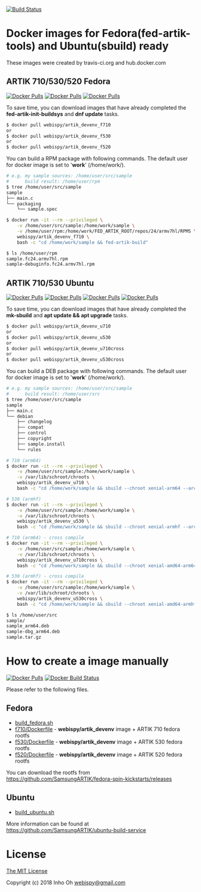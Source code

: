 [![Build Status](https://travis-ci.org/webispy/docker-artik-devenv-rootfs.svg?branch=master)](https://travis-ci.org/webispy/docker-artik-devenv-rootfs)

# Docker images for Fedora(fed-artik-tools) and Ubuntu(sbuild) ready

These images were created by travis-ci.org and hub.docker.com

## ARTIK 710/530/520 Fedora

[![Docker Pulls](https://img.shields.io/docker/pulls/webispy/artik_devenv_f710.svg)](https://hub.docker.com/r/webispy/artik_devenv_f710/) [![Docker Pulls](https://img.shields.io/docker/pulls/webispy/artik_devenv_f530.svg)](https://hub.docker.com/r/webispy/artik_devenv_f530/) [![Docker Pulls](https://img.shields.io/docker/pulls/webispy/artik_devenv_f520.svg)](https://hub.docker.com/r/webispy/artik_devenv_f520/)

To save time, you can download images that have already completed the **fed-artik-init-buildsys** and **dnf update** tasks.

```sh
$ docker pull webispy/artik_devenv_f710
or
$ docker pull webispy/artik_devenv_f530
or
$ docker pull webispy/artik_devenv_f520
```

You can build a RPM package with following commands. The default user for docker image is set to '**work**' (/home/work/).

```sh
# e.g. my sample sources: /home/user/src/sample
#      build result: /home/user/rpm
$ tree /home/user/src/sample
sample
├── main.c
└── packaging
    └── sample.spec

$ docker run -it --rm --privileged \
    -v /home/user/src/sample:/home/work/sample \
    -v /home/user/rpm:/home/work/FED_ARTIK_ROOT/repos/24/armv7hl/RPMS \
    webispy/artik_devenv_f710 \
    bash -c "cd /home/work/sample && fed-artik-build"

$ ls /home/user/rpm
sample.fc24.armv7hl.rpm
sample-debuginfo.fc24.armv7hl.rpm
```

## ARTIK 710/530 Ubuntu

[![Docker Pulls](https://img.shields.io/docker/pulls/webispy/artik_devenv_u710.svg)](https://hub.docker.com/r/webispy/artik_devenv_u710/) [![Docker Pulls](https://img.shields.io/docker/pulls/webispy/artik_devenv_u530.svg)](https://hub.docker.com/r/webispy/artik_devenv_u530/) [![Docker Pulls](https://img.shields.io/docker/pulls/webispy/artik_devenv_u710cross.svg)](https://hub.docker.com/r/webispy/artik_devenv_u710cross/) [![Docker Pulls](https://img.shields.io/docker/pulls/webispy/artik_devenv_u530cross.svg)](https://hub.docker.com/r/webispy/artik_devenv_u530cross/)

To save time, you can download images that have already completed the **mk-sbuild** and **apt update && apt upgrade** tasks.

```sh
$ docker pull webispy/artik_devenv_u710
or
$ docker pull webispy/artik_devenv_u530
or
$ docker pull webispy/artik_devenv_u710cross
or
$ docker pull webispy/artik_devenv_u530cross
```

You can build a DEB package with following commands. The default user for docker image is set to '**work**' (/home/work/).

```sh
# e.g. my sample sources: /home/user/src/sample
#      build result: /home/user/src
$ tree /home/user/src/sample
sample
├── main.c
└── debian
    ├── changelog
    ├── compat
    ├── control
    ├── copyright
    ├── sample.install
    └── rules

# 710 (arm64)
$ docker run -it --rm --privileged \
    -v /home/user/src/sample:/home/work/sample \
    -v /var/lib/schroot/chroots \
    webispy/artik_devenv_u710 \
    bash -c "cd /home/work/sample && sbuild --chroot xenial-arm64 --arch arm64"

# 530 (armhf)
$ docker run -it --rm --privileged \
    -v /home/user/src/sample:/home/work/sample \
    -v /var/lib/schroot/chroots \
    webispy/artik_devenv_u530 \
    bash -c "cd /home/work/sample && sbuild --chroot xenial-armhf --arch armhf"

# 710 (arm64) - cross compile
$ docker run -it --rm --privileged \
    -v /home/user/src/sample:/home/work/sample \
    -v /var/lib/schroot/chroots \
    webispy/artik_devenv_u710cross \
    bash -c "cd /home/work/sample && sbuild --chroot xenial-amd64-arm64 --host arm64"

# 530 (armhf) - cross compile
$ docker run -it --rm --privileged \
    -v /home/user/src/sample:/home/work/sample \
    -v /var/lib/schroot/chroots \
    webispy/artik_devenv_u530cross \
    bash -c "cd /home/work/sample && sbuild --chroot xenial-amd64-armhf --host armhf"

$ ls /home/user/src
sample/
sample_arm64.deb
sample-dbg_arm64.deb
sample.tar.gz
```

# How to create a image manually

[![Docker Pulls](https://img.shields.io/docker/pulls/webispy/artik_devenv_rootfs.svg)](https://hub.docker.com/r/webispy/artik_devenv_rootfs/) [![Docker Build Status](https://img.shields.io/docker/build/webispy/artik_devenv_rootfs.svg)](https://hub.docker.com/r/webispy/artik_devenv_rootfs/)

Please refer to the following files.

## Fedora

- [build_fedora.sh](build_fedora.sh)
- [f710/Dockerfile](f710/Dockerfile) - **webispy/artik_devenv** image + ARTIK 710 fedora rootfs
- [f530/Dockerfile](f530/Dockerfile) - **webispy/artik_devenv** image + ARTIK 530 fedora rootfs
- [f520/Dockerfile](f520/Dockerfile) - **webispy/artik_devenv** image + ARTIK 520 fedora rootfs

You can download the rootfs from https://github.com/SamsungARTIK/fedora-spin-kickstarts/releases

## Ubuntu

- [build_ubuntu.sh](build_ubuntu.sh)

More information can be found at https://github.com/SamsungARTIK/ubuntu-build-service

# License

[The MIT License](http://opensource.org/licenses/MIT)

Copyright (c) 2018 Inho Oh <webispy@gmail.com>
